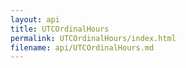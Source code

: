 ```yaml
---
layout: api
title: UTCOrdinalHours
permalink: UTCOrdinalHours/index.html
filename: api/UTCOrdinalHours.md
---
```

